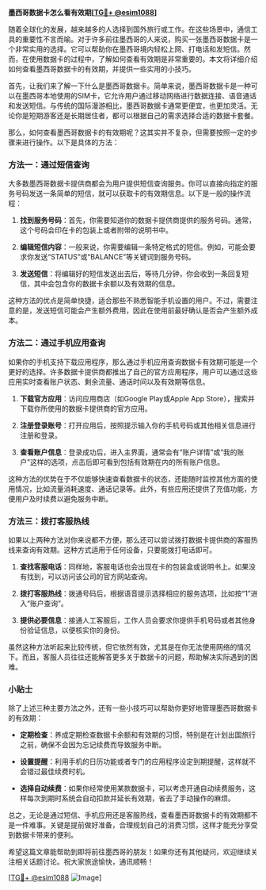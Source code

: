 **墨西哥数据卡怎么看有效期[[TG💪+ @esim1088](https://t.me/s/esim1088)]**

随着全球化的发展，越来越多的人选择到国外旅行或工作。在这些场景中，通信工具的重要性不言而喻。对于许多前往墨西哥的人来说，购买一张墨西哥数据卡是一个非常实用的选择。它可以帮助你在墨西哥境内轻松上网、打电话和发短信。然而，在使用数据卡的过程中，了解如何查看有效期是非常重要的。本文将详细介绍如何查看墨西哥数据卡的有效期，并提供一些实用的小技巧。

首先，让我们来了解一下什么是墨西哥数据卡。简单来说，墨西哥数据卡是一种可以在墨西哥本地使用的SIM卡，它允许用户通过移动网络进行数据连接、语音通话和发送短信。与传统的国际漫游相比，墨西哥数据卡通常更便宜，也更加灵活。无论你是短期游客还是长期居住者，都可以根据自己的需求选择合适的数据卡套餐。

那么，如何查看墨西哥数据卡的有效期呢？这其实并不复杂，但需要按照一定的步骤来进行操作。以下是具体的方法：

### 方法一：通过短信查询

大多数墨西哥数据卡提供商都会为用户提供短信查询服务。你可以直接向指定的服务号码发送一条简单的短信，就可以获取卡的有效期信息。以下是一般的操作流程：

1. **找到服务号码**：首先，你需要知道你的数据卡提供商提供的服务号码。通常，这个号码会印在卡的包装上或者附带的说明书中。
   
2. **编辑短信内容**：一般来说，你需要编辑一条特定格式的短信。例如，可能会要求你发送“STATUS”或“BALANCE”等关键词到服务号码。

3. **发送短信**：将编辑好的短信发送出去后，等待几分钟，你会收到一条回复短信，其中会包含你的数据卡余额以及有效期的信息。

这种方法的优点是简单快捷，适合那些不熟悉智能手机设置的用户。不过，需要注意的是，发送短信可能会产生额外费用，因此在使用前最好确认是否会产生额外成本。

### 方法二：通过手机应用查询

如果你的手机支持下载应用程序，那么通过手机应用查询数据卡有效期可能是一个更好的选择。许多数据卡提供商都推出了自己的官方应用程序，用户可以通过这些应用实时查看账户状态、剩余流量、通话时间以及有效期等信息。

1. **下载官方应用**：访问应用商店（如Google Play或Apple App Store），搜索并下载你所使用的数据卡提供商的官方应用。

2. **注册登录账号**：打开应用后，按照提示输入你的手机号码或其他相关信息进行注册和登录。

3. **查看账户信息**：登录成功后，进入主界面，通常会有“账户详情”或“我的账户”这样的选项，点击后即可看到包括有效期在内的所有账户信息。

这种方法的优势在于不仅能够快速查看数据卡的状态，还能随时监控其他方面的使用情况，比如流量消耗速度、通话记录等。此外，有些应用还提供了充值功能，方便用户及时续费以避免服务中断。

### 方法三：拨打客服热线

如果以上两种方法对你来说都不方便，那么还可以尝试拨打数据卡提供商的客服热线来查询有效期。这种方式适用于任何设备，只要能拨打电话即可。

1. **查找客服电话**：同样地，客服电话也会出现在卡的包装盒或说明书上。如果没有找到，可以访问该公司的官方网站查询。

2. **拨打客服热线**：拨通号码后，根据语音提示选择相应的服务选项，比如按“1”进入“账户查询”。

3. **提供必要信息**：接通人工客服后，工作人员会要求你提供手机号码或者其他身份验证信息，以便核实你的身份。

虽然这种方法听起来比较传统，但它依然有效，尤其是在你无法使用网络的情况下。而且，客服人员往往还能解答更多关于数据卡的问题，帮助解决实际遇到的困难。

### 小贴士

除了上述三种主要方法之外，还有一些小技巧可以帮助你更好地管理墨西哥数据卡的有效期：

- **定期检查**：养成定期检查数据卡余额和有效期的习惯，特别是在计划出国旅行之前，确保不会因为忘记续费而导致服务中断。
  
- **设置提醒**：利用手机的日历功能或者专门的应用程序设定到期提醒，这样就不会错过最佳续费时机。

- **选择自动续费**：如果你经常使用某款数据卡，可以考虑开通自动续费服务，这样每次到期时系统会自动扣款并延长有效期，省去了手动操作的麻烦。

总之，无论是通过短信、手机应用还是客服热线，查看墨西哥数据卡的有效期都不是一件难事。关键是提前做好准备，合理规划自己的消费习惯，这样才能充分享受到数据卡带来的便利。

希望这篇文章能帮助到即将前往墨西哥的朋友！如果你还有其他疑问，欢迎继续关注相关话题讨论。祝大家旅途愉快，通讯顺畅！

[[TG💪+ @esim1088](https://t.me/s/esim1088) ![Image](https://i.postimg.cc/4NQfJmqS/Snipaste-2025-05-13-00-14-12.png)]